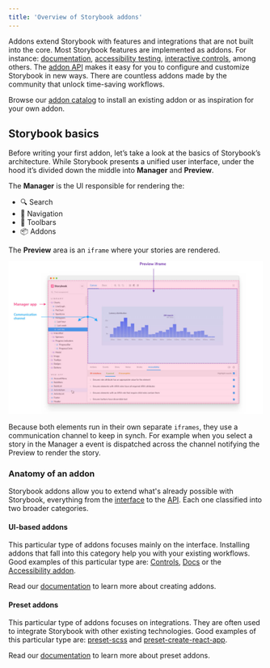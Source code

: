```yaml
---
title: 'Overview of Storybook addons'
---
```


Addons extend Storybook with features and integrations that are not built into the core. Most Storybook features are implemented as addons. For instance: [documentation](../writing-docs/introduction.md), [accessibility testing](https://github.com/storybookjs/storybook/tree/master/addons/a11y), [interactive controls](../essentials/controls.md), among others.
The [addon API](./addons-api.md) makes it easy for you to configure and customize Storybook in new ways. There are countless addons made by the community that unlock time-saving workflows.

Browse our [addon catalog](/addons) to install an existing addon or as inspiration for your own addon.

## Storybook basics

Before writing your first addon, let’s take a look at the basics of Storybook’s architecture. While Storybook presents a unified user interface, under the hood it’s divided down the middle into **Manager** and **Preview**.

The **Manager** is the UI responsible for rendering the:

- 🔍 Search
- 🧭 Navigation
- 🔗 Toolbars
- 📦 Addons 

The **Preview** area is an `iframe` where your stories are rendered.

![Storybook detailed window](./manager-preview.jpg)

Because both elements run in their own separate `iframes`, they use a communication channel to keep in synch. For example when you select a story in the Manager a event is dispatched across the channel notifying the Preview to render the story.

### Anatomy of an addon

Storybook addons allow you to extend what's already possible with Storybook, everything from the [interface](./addon-types.md) to the [API](./addons-api.md). Each one classified into two broader categories.

#### UI-based addons

This particular type of addons focuses mainly on the interface. Installing addons that fall into this category help you with your existing workflows. Good examples of this particular type are: [Controls](../essentials/controls.md), [Docs](../writing-docs/introduction.md) or the [Accessibility addon](https://github.com/storybookjs/storybook/tree/master/addons/a11y).

<div class="aside">
Read our <a href="./writing-addons">documentation</a> to learn more about creating addons.
</div>

#### Preset addons

This particular type of addons focuses on integrations. They are often used to integrate Storybook with other existing technologies. Good examples of this particular type are: [preset-scss](https://github.com/storybookjs/presets/tree/master/packages/preset-scss) and [preset-create-react-app](https://github.com/storybookjs/presets/tree/master/packages/preset-create-react-app).

<div class="aside">
Read our <a href="./writing-presets">documentation</a> to learn more about preset addons.
</div>
